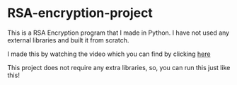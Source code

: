 # RSA-encryption-project
This is a RSA Encryption program that I made in Python. I have not used any external libraries and built it from scratch.

I made this by watching the video which you can find by clicking [here](https://www.youtube.com/watch?v=D_PfV_IcUdA)

This project does not require any extra libraries, so, you can run this just like this!